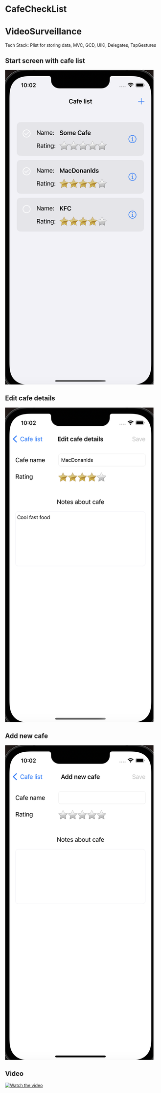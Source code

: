# CafeCheckList

# VideoSurveillance
Tech Stack: Plist for storing data, MVC, GCD, UIKi, Delegates, TapGestures

## Start screen with cafe list
![Иллюстрация к проекту](https://github.com/Quasaryy/CafeCheckList/blob/main/1.png)

## Edit cafe details
![Иллюстрация к проекту](https://github.com/Quasaryy/CafeCheckList/blob/main/2.png)

## Add new cafe
![Иллюстрация к проекту](https://github.com/Quasaryy/CafeCheckList/blob/main/3.png)

## Video
[![Watch the video](https://img.youtube.com/vi/uZJ0Kf9yu_M/maxresdefault.jpg)](https://youtu.be/uZJ0Kf9yu_M)
